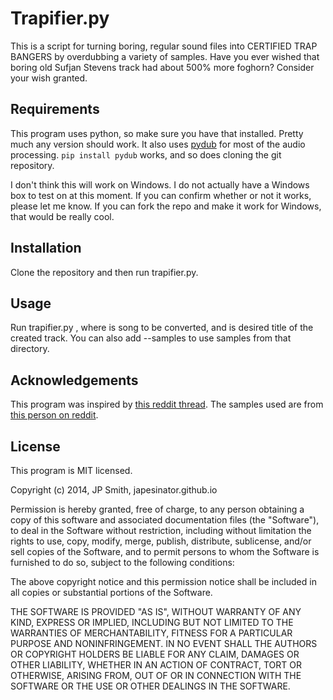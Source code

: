 Trapifier.py
============

This is a script for turning boring, regular sound files into CERTIFIED TRAP BANGERS by overdubbing a variety of samples.  Have you ever wished that boring old Sufjan Stevens track had about 500% more foghorn?  Consider your wish granted.

Requirements
------------

This program uses python, so make sure you have that installed.  Pretty much any version should work.  It also uses [pydub](http://pydub.com/) for most of the audio processing.  `pip install pydub` works, and so does cloning the git repository.

I don't think this will work on Windows.  I do not actually have a Windows box to test on at this moment.  If you can confirm whether or not it works, please let me know.  If you can fork the repo and make it work for Windows, that would be really cool.

Installation
------------

Clone the repository and then run trapifier.py.

Usage
-----

Run trapifier.py <inputfile> <outputfile>, where <inputfile> is song to be converted, and <outputfile> is desired title of the created track.  You can also add --samples <directory> to use samples from that directory.

Acknowledgements
----------------

This program was inspired by [this reddit thread](http://www.reddit.com/r/hiphopheads/comments/1vxdag/guys_i_need_a_favor/).  The samples used are from [this person on reddit](http://www.reddit.com/r/DJs/comments/1vhaez/sample_pack_not_sure_if_anyone_is_interested_but/).

License
-------

This program is MIT licensed.

Copyright (c) 2014, JP Smith, japesinator.github.io

Permission is hereby granted, free of charge, to any person obtaining
a copy of this software and associated documentation files (the
"Software"), to deal in the Software without restriction, including
without limitation the rights to use, copy, modify, merge, publish,
distribute, sublicense, and/or sell copies of the Software, and to
permit persons to whom the Software is furnished to do so, subject to
the following conditions:

The above copyright notice and this permission notice shall be
included in all copies or substantial portions of the Software.

THE SOFTWARE IS PROVIDED "AS IS", WITHOUT WARRANTY OF ANY KIND,
EXPRESS OR IMPLIED, INCLUDING BUT NOT LIMITED TO THE WARRANTIES OF
MERCHANTABILITY, FITNESS FOR A PARTICULAR PURPOSE AND
NONINFRINGEMENT. IN NO EVENT SHALL THE AUTHORS OR COPYRIGHT HOLDERS BE
LIABLE FOR ANY CLAIM, DAMAGES OR OTHER LIABILITY, WHETHER IN AN ACTION
OF CONTRACT, TORT OR OTHERWISE, ARISING FROM, OUT OF OR IN CONNECTION
WITH THE SOFTWARE OR THE USE OR OTHER DEALINGS IN THE SOFTWARE.
